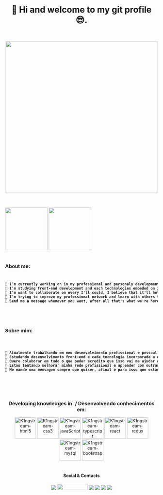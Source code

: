 </br>
<h1 align="center">👋 Hi and welcome to my git profile 😎.</h1>
</br></br>

<div align="center">
<img src="https://raw.githubusercontent.com/trepichio/trepichio/master/assets/code.gif" widt=500px; height="500px;">
</div>

</br></br>
<img height="140em" src="https://github-readme-stats.vercel.app/api?username=k1ngstream&theme=cobalt&show_icons=true)">
<img height="140em" src="https://github-readme-stats.vercel.app/api/top-langs/?username=k1ngstream&theme=cobalt&layout=compact">
</br></br>


  
### About me:
<div>
  <code>
<pre>
<strong>🔭 I’m currently working on in my professional and personaly development.</strong>
<strong>🌱 I’m studying front-end development and each technologies embeded on it.</strong>
<strong>👯 I’m want to collaborate on every I'll could, I believe that it'll help me improve my skills in development carrer.</strong>
<strong>🤔 I’m trying to improve my professional network and learn with others that had more experience than me.</strong>
<strong>💬 Send me a message whenever you want, after all that's what we're here for, to exchange knowledge. </strong>
</pre>
  </code>
</div>
  </br>
  
### Sobre mim:
  
 <div>
  <code>
    <pre>
<strong>🔭 Atualmente trabalhando em meu desenvolvimento profissional e pessoal.</strong>
<strong>🌱 Estudando desenvolvimento front-end e cada tecnologia incorporada a ele.</strong>
<strong>👯 Quero colaborar em tudo o que puder acredito que isso vai me ajudar a melhorar minhas habilidades na carreira de dev.</strong>
<strong>🤔 Estou tentando melhorar minha rede profissional e aprender com outras pessoas que têm mais experiência do que eu.</strong>
<strong>💬 Me mande uma mensagem sempre que quiser, afinal é para isso que estamos aqui, para trocar conhecimentos.</strong>
    </pre>
  </code>
</div>
    
</br>
<div align="center">
  
### Developing knowledges in: / Desenvolvendo conhecimentos em:

  <img width="70" src="https://cdn.jsdelivr.net/gh/devicons/devicon/icons/html5/html5-original.svg"  alt="K1ngstream-html5"/>
  <img width="70" src="https://cdn.jsdelivr.net/gh/devicons/devicon/icons/css3/css3-original.svg" alt="K1ngstream-css3" />
  <img width="70" src="https://cdn.jsdelivr.net/gh/devicons/devicon/icons/javascript/javascript-original.svg" alt="K1ngstream-javaScript" />
  <img width="70" src="https://cdn.jsdelivr.net/gh/devicons/devicon/icons/typescript/typescript-original.svg" alt="K1ngstream-typescript"/>
  <img width="70" src="https://cdn.jsdelivr.net/gh/devicons/devicon/icons/react/react-original.svg" alt="K1ngstream-react"/>
  <img width="70" src="https://cdn.jsdelivr.net/gh/devicons/devicon/icons/redux/redux-original.svg" alt="K1ngstream-redux"/>
  <img width="70" src="https://cdn.jsdelivr.net/gh/devicons/devicon/icons/mysql/mysql-original-wordmark.svg" alt="K1ngstream-mysql"/>
  <img width="70" src="https://cdn.jsdelivr.net/gh/devicons/devicon/icons/bootstrap/bootstrap-plain.svg" alt="K1ngstream-bootstrap"/>
</div>

</br>

<div align="center">
  
  #### Social & Contacts

  <a href="https://www.linkedin.com/in/paulo-silva-94901812b/" target="_blank"><img src="https://img.shields.io/badge/-LinkedIn-%230077B5?style=for-the-badge&logo=linkedin&logoColor=white" target="_blank"></a>
  <a href = "mailto:paulo.ads.silva@hotmail.com"><img src="https://iconape.com/wp-content/png_logo_vector/outlook-com-logo.png" width="100" height="20" target="_blank"></a>
   <a href = "mailto:paulinhosajsilva@gmail.com"><img src="https://img.shields.io/badge/-Gmail-%23333?style=for-the-badge&logo=gmail&logoColor=white" target="_blank"></a>
  <a href="https://www.twitch.tv/k1ngstream" target="_blank"><img src="https://img.shields.io/badge/Twitch-9146FF?style=for-the-badge&logo=twitch&logoColor=white" target="_blank"></a>
  <a href="https://discord.gg/cEzjjtfJZ2" target="_blank"><img src="https://img.shields.io/badge/Discord-7289DA?style=for-the-badge&logo=discord&logoColor=white" target="_blank"></a> 
  <a href="#" target="_blank"><img src="https://img.shields.io/badge/-Instagram-%23E4405F?style=for-the-badge&logo=instagram&logoColor=white" target="_blank"></a>
 	</div>
  </br></br></br></br></br></br></br></br></br></br>

